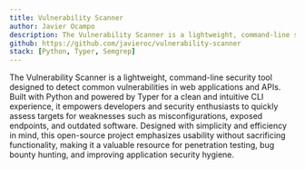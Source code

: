 ```yaml
---
title: Vulnerability Scanner
author: Javier Ocampo
description: The Vulnerability Scanner is a lightweight, command-line security tool designed to detect common vulnerabilities in web applications and APIs. Built with Python and powered by Typer for a clean and intuitive CLI experience, it empowers developers and security enthusiasts to quickly assess targets for weaknesses such as misconfigurations, exposed endpoints, and outdated software. Designed with simplicity and efficiency in mind, this open-source project emphasizes usability without sacrificing functionality, making it a valuable resource for penetration testing, bug bounty hunting, and improving application security hygiene.
github: https://github.com/javieroc/vulnerability-scanner
stack: [Python, Typer, Semgrep]
---
```

The Vulnerability Scanner is a lightweight, command-line security tool designed to detect common vulnerabilities in web applications and APIs. Built with Python and powered by Typer for a clean and intuitive CLI experience, it empowers developers and security enthusiasts to quickly assess targets for weaknesses such as misconfigurations, exposed endpoints, and outdated software. Designed with simplicity and efficiency in mind, this open-source project emphasizes usability without sacrificing functionality, making it a valuable resource for penetration testing, bug bounty hunting, and improving application security hygiene.
